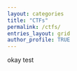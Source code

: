 ```yaml
---
layout: categories
title: "CTFs"
permalink: /ctfs/
entries_layout: grid
author_profile: TRUE
---
```


okay test